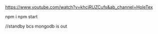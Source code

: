 https://www.youtube.com/watch?v=khcjRUZCufs&ab_channel=HoleTex

npm i 
npm start

//standby bcs mongodb is out